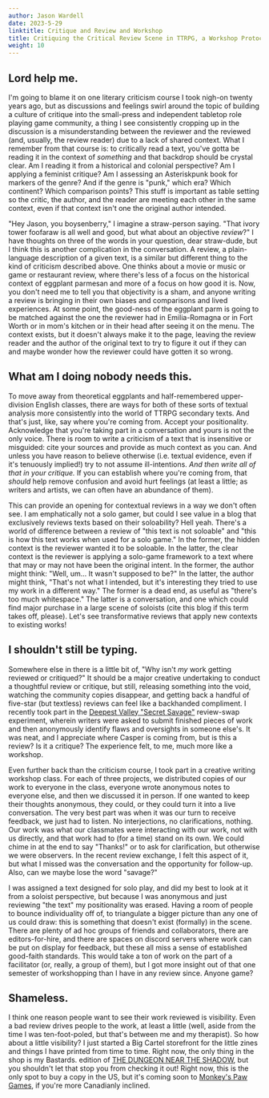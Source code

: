 ```yaml
---
author: Jason Wardell
date: 2023-5-29
linktitle: Critique and Review and Workshop
title: Critiquing the Critical Review Scene in TTRPG, a Workshop Protocol
weight: 10
---
```


## Lord help me.
I'm going to blame it on one literary criticism course I took nigh-on twenty years ago, but as discussions and feelings swirl around the topic of building a culture of critique into the small-press and independent tabletop role playing game community, a thing I see consistently cropping up in the discussion is a misunderstanding between the reviewer and the reviewed (and, usually, the review reader) due to a lack of shared context. What I remember from that course is: to critically read a text, you've gotta be reading it in the context of _something_ and that backdrop should be crystal clear. Am I reading it from a historical and colonial perspective? Am I applying a feminist critique? Am I assessing an Asteriskpunk book for markers of the genre? And if the genre is "punk," which era? Which continent? Which comparison points? This stuff is important as table setting so the critic, the author, and the reader are meeting each other in the same context, even if that context isn't one the original author intended.

"Hey Jason, you boysenberry," I imagine a straw-person saying. "That ivory tower foofaraw is all well and good, but what about an objective _review_?" I have thoughts on three of the words in your question, dear straw-dude, but I think this is another complication in the conversation. A review, a plain-language description of a given text, is a similar but different thing to the kind of criticism described above. One thinks about a movie or music or game or restaurant review, where there's less of a focus on the historical context of eggplant parmesan and more of a focus on how good it is. Now, you don't need me to tell you that objectivity is a sham, and anyone writing a review is bringing in their own biases and comparisons and lived experiences. At some point, the good-ness of the eggplant parm is going to be matched against the one the reviewer had in Emilia-Romagna or in Fort Worth or in mom's kitchen or in their head after seeing it on the menu. The context exists, but it doesn't always make it to the page, leaving the review reader and the author of the original text to try to figure it out if they can and maybe wonder how the reviewer could have gotten it so wrong. 

## What am I doing nobody needs this.
To move away from theoretical eggplants and half-remembered upper-division English classes, there are ways for both of these sorts of textual analysis more consistently into the world of TTRPG secondary texts. And that's just, like, say where you're coming from. Accept your positionality. Acknowledge that you're taking part in a conversation and yours is not the only voice. There is room to write a criticism of a text that is insensitive or misguided: cite your sources and provide as much context as you can. And unless you have reason to believe otherwise (i.e. textual evidence, even if it's tenuously implied!) try to not assume ill-intentions. _And then write all of that in your critique._ If you can establish where you're coming from, that _should_ help remove confusion and avoid hurt feelings (at least a little; as writers and artists, we can often have an abundance of them). 

This can provide an opening for contextual reviews in a way we don't often see. I am emphatically not a solo gamer, but could I see value in a blog that exclusively reviews texts based on their soloability? Hell yeah. There's a world of difference between a review of "this text is not soloable" and "this is how this text works when used for a solo game." In the former, the hidden context is the reviewer wanted it to be soloable. In the latter, the clear context is the reviewer is applying a solo-game framework to a text where that may or may not have been the original intent. In the former, the author might think: "Well, um... It wasn't supposed to be?" In the latter, the author might think, "That's not what I intended, but it's interesting they tried to use my work in a different way." The former is a dead end, as useful as "there's too much whitespace." The latter is a conversation, and one which could find major purchase in a large scene of soloists (cite this blog if this term takes off, please). Let's see transformative reviews that apply new contexts to existing works! 

## I shouldn't still be typing.
Somewhere else in there is a little bit of, "Why isn't _my_ work getting reviewed or critiqued?" It should be a major creative undertaking to conduct a thoughtful review or critique, but still, releasing something into the void, watching the community copies disappear, and getting back a handful of five-star (but textless) reviews can feel like a backhanded compliment. I recently took part in the [Deepest Valley "Secret Savage"](https://twitter.com/deepestvalleys/status/1660947777700888577?s=20) review-swap experiment, wherein writers were asked to submit finished pieces of work and then anonymously identify flaws and oversights in someone else's. It was neat, and I appreciate where Casper is coming from, but is this a review? Is it a critique? The experience felt, to me, much more like a workshop.

Even further back than the criticism course, I took part in a creative writing workshop class. For each of three projects, we distributed copies of our work to everyone in the class, everyone wrote anonymous notes to everyone else, and then we discussed it in person. If one wanted to keep their thoughts anonymous, they could, or they could turn it into a live conversation. The very best part was when it was our turn to receive feedback, we just had to listen. No interjections, no clarifications, nothing. Our work was what our classmates were interacting with our work, not with us directly, and that work had to (for a time) stand on its own. We could chime in at the end to say "Thanks!" or to ask for clarification, but otherwise we were observers. In the recent review exchange, I felt this aspect of it, but what I missed was the conversation and the opportunity for follow-up. Also, can we maybe lose the word "savage?" 

I was assigned a text designed for solo play, and did my best to look at it from a soloist perspective, but because I was anonymous and just reviewing "the text" my positionality was erased. Having a room of people to bounce individuality off of, to triangulate a bigger picture than any one of us could draw: this is something that doesn't exist (formally) in the scene. There are plenty of ad hoc groups of friends and collaborators, there are editors-for-hire, and there are spaces on discord servers where work can be put on display for feedback, but these all miss a sense of established good-faith standards. This would take a ton of work on the part of a facilitator (or, really, a group of them), but I got more insight out of that one semester of workshopping than I have in any review since. Anyone game?

## Shameless.
I think one reason people want to see their work reviewed is visibility. Even a bad review drives people to the work, at least a little (well, aside from the time I was ten-foot-poled, but that's between me and my therapist). So how about a little visibility? I just started a Big Cartel storefront for the little zines and things I have printed from time to time. Right now, the only thing in the shop is my Bastards. edition of [THE DUNGEON NEAR THE SHADOW](https://store.phantomfuneral.com/product/dungeon-near-the-shadow), but you shouldn't let that stop you from checking it out! Right now, this is the only spot to buy a copy in the US, but it's coming soon to [Monkey's Paw Games](https://monkeyspawgames.com/en-us), if you're more Canadianly inclined. 
